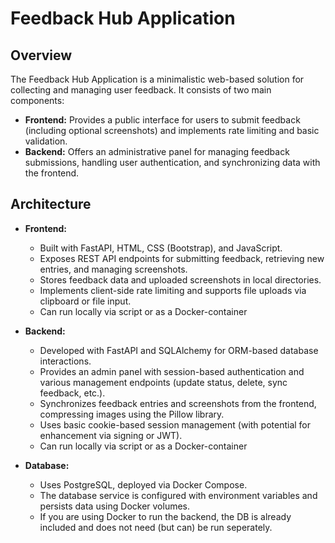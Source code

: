 # Feedback Hub Application

## Overview
The Feedback Hub Application is a minimalistic web-based solution for collecting and managing user feedback. It consists of two main components:

- **Frontend:** Provides a public interface for users to submit feedback (including optional screenshots) and implements rate limiting and basic validation.
- **Backend:** Offers an administrative panel for managing feedback submissions, handling user authentication, and synchronizing data with the frontend.

## Architecture
- **Frontend:**
  - Built with FastAPI, HTML, CSS (Bootstrap), and JavaScript.
  - Exposes REST API endpoints for submitting feedback, retrieving new entries, and managing screenshots.
  - Stores feedback data and uploaded screenshots in local directories.
  - Implements client-side rate limiting and supports file uploads via clipboard or file input.
  - Can run locally via script or as a Docker-container

- **Backend:**
  - Developed with FastAPI and SQLAlchemy for ORM-based database interactions.
  - Provides an admin panel with session-based authentication and various management endpoints (update status, delete, sync feedback, etc.).
  - Synchronizes feedback entries and screenshots from the frontend, compressing images using the Pillow library.
  - Uses basic cookie-based session management (with potential for enhancement via signing or JWT).
  - Can run locally via script or as a Docker-container
  
- **Database:**
  - Uses PostgreSQL, deployed via Docker Compose.
  - The database service is configured with environment variables and persists data using Docker volumes.
  - If you are using Docker to run the backend, the DB is already included and does not need (but can) be run
    seperately.
